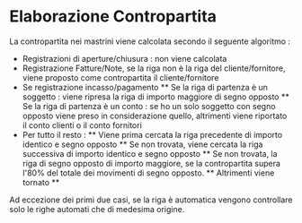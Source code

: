 # Elaborazione Contropartita

La contropartita nei mastrini viene calcolata secondo il seguente algoritmo : 

* Registrazioni di aperture/chiusura :  non viene calcolata
* Registrazione Fatture/Note, se la riga non è la riga del cliente/fornitore, viene proposto come contropartita il cliente/fornitore
* Se registrazione incasso/pagamento
** Se la riga di partenza è un soggetto :  viene ripresa la riga di importo maggiore di segno opposto
** Se la riga di partenza è un conto :  se ho un solo soggetto con segno opposto viene preso in considerazione quello, altrimenti viene riportato il conto clienti o il conto fornitori
* Per tutto il resto : 
** Viene prima cercata la riga precedente di importo identico e segno opposto
** Se non trovata, viene cercata la riga successiva di importo identico e segno opposto
** Se non trovata, la riga di segno opposto di importo maggiore, se la contropartita supera l'80% del totale dei movimenti di segno opposto.
** Altrimenti viene tornato **

Ad eccezione dei primi due casi, se la riga è automatica vengono controllare solo le righe automati che di medesima origine.
